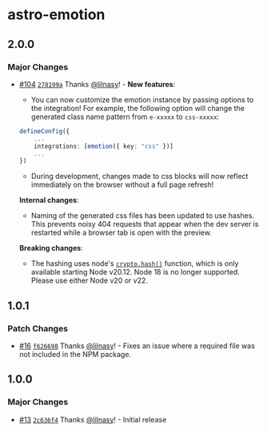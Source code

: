 # astro-emotion

## 2.0.0

### Major Changes

- [#104](https://github.com/lilnasy/gratelets/pull/104) [`278199a`](https://github.com/lilnasy/gratelets/commit/278199a8dcc40aa2eb9c8cc0444f9bcfe1a4aaaf) Thanks [@lilnasy](https://github.com/lilnasy)! - **New features**:

  - You can now customize the emotion instance by passing options to the integration! For example, the following option will change the generated class name pattern from `e-xxxxx` to `css-xxxxx`:

  ```ts
  defineConfig({
      ...
      integrations: [emotion({ key: "css" })]
      ...
  })
  ```

  - During development, changes made to css blocks will now reflect immediately on the browser without a full page refresh!

  **Internal changes**:

  - Naming of the generated css files has been updated to use hashes. This prevents noisy 404 requests that appear when the dev server is restarted while a browser tab is open with the preview.

  **Breaking changes**:

  - The hashing uses node's [`crypto.hash()`](https://nodejs.org/api/crypto.html#cryptohashalgorithm-data-outputencoding) function, which is only available starting Node v20.12. Node 18 is no longer supported. Please use either Node v20 or v22.

## 1.0.1

### Patch Changes

- [#16](https://github.com/lilnasy/gratelets/pull/16) [`f626698`](https://github.com/lilnasy/gratelets/commit/f62669833917448a9c52546e977aa90a40e694fb) Thanks [@lilnasy](https://github.com/lilnasy)! - Fixes an issue where a required file was not included in the NPM package.

## 1.0.0

### Major Changes

- [#13](https://github.com/lilnasy/gratelets/pull/13) [`2c636f4`](https://github.com/lilnasy/gratelets/commit/2c636f4bf10ecc36fa066310bd0a22348ead81b1) Thanks [@lilnasy](https://github.com/lilnasy)! - Initial release
